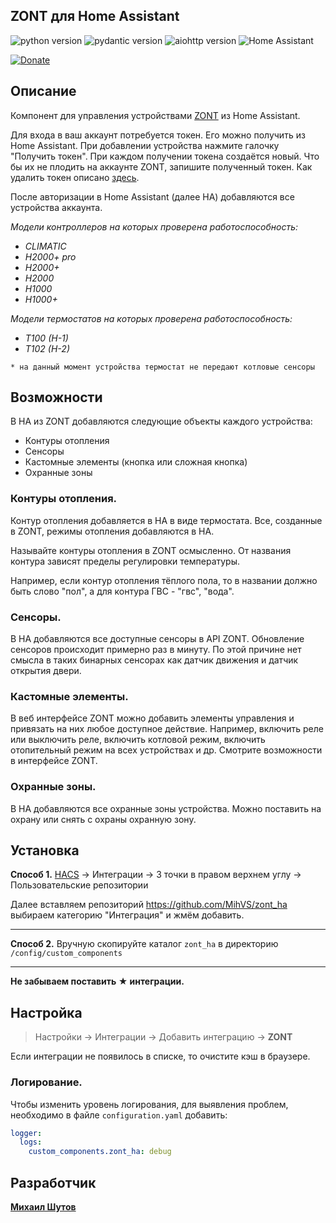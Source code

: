 ## ZONT для Home Assistant

![python version](https://img.shields.io/badge/Python-3.11-yellowgreen?style=plastic&logo=python)
![pydantic version](https://img.shields.io/badge/pydantic-ha-yellowgreen?style=plastic&logo=fastapi)
![aiohttp version](https://img.shields.io/badge/aiohttp-ha-yellowgreen?style=plastic)
![Home Assistant](https://img.shields.io/badge/HomeAssistant-latest-yellowgreen?style=plastic&logo=homeassistant)


[![Donate](https://img.shields.io/badge/donate-Tinkoff-FFDD2D.svg)](https://www.tinkoff.ru/rm/shutov.mikhail19/wUyu873109)

## Описание
Компонент для управления устройствами [ZONT](https://zont-online.ru/) из Home Assistant. 

Для входа в ваш аккаунт потребуется токен. Его можно получить из Home Assistant.
При добавлении устройства нажмите галочку "Получить токен". При каждом получении токена
создаётся новый. Что бы их не плодить на аккаунте ZONT, запишите полученный токен.
Как удалить токен описано [здесь](https://lk.zont-online.ru/widget-api/v2).

После авторизации в Home Assistant (далее НА) добавляются все устройства аккаунта.

*Модели контроллеров на которых проверена работоспособность:*
* *CLIMATIC*
* *H2000+ pro*
* *H2000+*
* *H2000*
* *H1000*
* *H1000+*

*Модели термостатов на которых проверена работоспособность:*
* *T100 (H-1)*
* *T102 (H-2)*

`* на данный момент устройства термостат не передают котловые сенсоры`

## Возможности
В НА из ZONT добавляются следующие объекты каждого устройства:
* Контуры отопления
* Сенсоры
* Кастомные элементы (кнопка или сложная кнопка)
* Охранные зоны

### Контуры отопления.
Контур отопления добавляется в НА в виде термостата. Все, созданные в ZONT, режимы отопления добавляются в НА.

Называйте контуры отопления в ZONT осмысленно. От названия контура зависят пределы регулировки температуры.

Например, если контур отопления тёплого пола, то в названии должно быть слово "пол", а для контура ГВС - "гвс", "вода".

### Сенсоры.
В НА добавляются все доступные сенсоры в API ZONT.
Обновление сенсоров происходит примерно раз в минуту. 
По этой причине нет смысла в таких бинарных сенсорах как датчик движения и датчик открытия двери. 

### Кастомные элементы.
В веб интерфейсе ZONT можно добавить элементы управления и привязать на них любое доступное действие.
Например, включить реле или выключить реле, включить котловой режим, включить отопительный режим на всех устройствах и др.
Смотрите возможности в интерфейсе ZONT.

### Охранные зоны.
В НА добавляются все охранные зоны устройства. Можно поставить на охрану или снять с охраны охранную зону.

## Установка
**Способ 1.** [HACS](https://hacs.xyz/) -> Интеграции -> 3 точки в правом верхнем углу -> Пользовательские репозитории

Далее вставляем репозиторий https://github.com/MihVS/zont_ha выбираем категорию "Интеграция" и жмём добавить.
***
**Способ 2.** Вручную скопируйте каталог `zont_ha` в директорию `/config/custom_components`
***
**Не забываем поставить ★ интеграции.**

## Настройка
> Настройки -> Интеграции -> Добавить интеграцию -> **ZONT**
 
Если интеграции не появилось в списке, то очистите кэш в браузере.

### Логирование.
Чтобы изменить уровень логирования, для выявления проблем, необходимо в файле `configuration.yaml` добавить:
```yaml
logger:
  logs:
    custom_components.zont_ha: debug
```

## Разработчик
**[Михаил Шутов](https://github.com/mihvs)**
